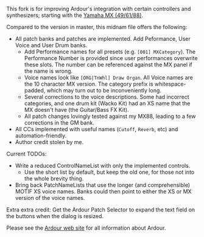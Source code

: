 This fork is for improving Ardour's integration with certain controllers and synthesizers; starting with the [Yamaha MX (49/61/88)](share/patchfiles/Yamaha_MX-49-61-88.midnam).

Compared to the version in master, this midnam file offers the following:
- All patch banks and patches are implemented. Add Peformance, User Voice and User Drum banks.
  - Add Performance names for all presets (e.g. `[001] MXCategory`). The Performance Number is provided since user performances overwrite these slots. The number can be referenced against the MX panel if the name is wrong.
  - Voice names look like `[ORG|TnWhl] Draw Organ`. All Voice names are the 10 character MX version. The category prefix is whitespace-padded, which may turn out to be inconveniently long.
  - Several corrections to the voice descriptions. Some had incorrect categories, and one drum kit (Wacko Kit) had an XS name that the MX doesn't have (the Guitar/Bass FX Kit).
  - All patch changes lovingly tested against my MX88, leading to a few corrections in the GM bank.
- All CCs implemented with useful names (`Cutoff`, `Reverb`, etc) and automation-friendly.
- Author credit stolen by me.


Current TODOs:
- Write a reduced ControlNameList with only the implemented controls.
  - Use the short list by default, but keep the old one, for those not into the whole brevity thing.
- Bring back PatchNameLists that use the longer (and comprehensible) MOTIF XS voice names. Banks could then point to either the XS or MX version of the voice names.

Extra extra credit:
Get the Ardour Patch Selector to expand the text field on the buttons when the dialog is resized.


Please see the [Ardour web site](https://ardour.org) for all information about Ardour.
